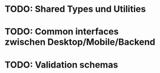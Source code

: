 # TODO: Shared Types und Utilities
# TODO: Common interfaces zwischen Desktop/Mobile/Backend
# TODO: Validation schemas
